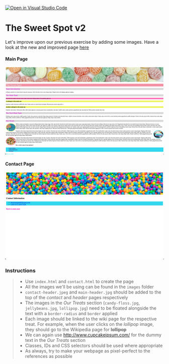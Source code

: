 [![Open in Visual Studio Code](https://classroom.github.com/assets/open-in-vscode-c66648af7eb3fe8bc4f294546bfd86ef473780cde1dea487d3c4ff354943c9ae.svg)](https://classroom.github.com/online_ide?assignment_repo_id=9695902&assignment_repo_type=AssignmentRepo)
# The Sweet Spot v2

Let's improve upon our previous exercise by adding some images. Have a look at the new and improved page [here](https://digitalcareerinstitute.github.io/UIB-content-the-sweet-spot-v2/index.html)

#### Main Page

![main page](images/main.png)

#### Contact Page

![contact page](images/contact.png)

### Instructions

> - Use `index.html` and `contact.html` to create the page
> - All the images we'll be using can be found in the `images` folder
> - `contact-header.jpeg` and `main-header.jpg` should be added to the top of the _contact_ and _header_ pages respectively
> - The images in the _Our Treats_ section (`candy-floss.jpg`, `jellybeans.jpg`, `lollipop.jpg`) need to be floated alongside the text with a `border-radius` and `border` applied
> - Each image should be linked to the wiki page for the respective treat. For example, when the user clicks on the _lollipop_ image, they should go to the Wikipedia page for **lollipop**
> - We can again use http://www.cupcakeipsum.com/ for the dummy text in the _Our Treats_ section
> - Classes, IDs and CSS selectors should be used where appropriate
> - As always, try to make your webpage as pixel-perfect to the references as possible